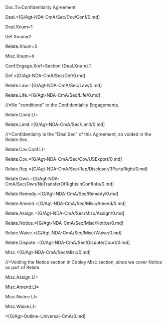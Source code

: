 Doc.Ti=Confidentiality Agreement

Deal.=[G/Agt-NDA-CmA/Sec/Cov/Conf/0.md]

Deal.Xnum=1

Def.Xnum=2

Relate.Xnum=3

Misc.Xnum=4

Conf.Engage.Xref=Section {Deal.Xnum}.1

Def.=[G/Agt-NDA-CmA/Sec/Def/0.md]

Relate.Law.=[G/Agt-NDA-CmA/Sec/Law/0.md]

Relate.Life.=[G/Agt-NDA-CmA/Sec/Life/0.md]

//=No "conditions" to the Confidentiality Engagements.

Relate.Cond.LI=</li>

Relate.Limit.=[G/Agt-NDA-CmA/Sec/Limit/0.md]

//=Confidentiality is the "Deal.Sec" of this Agreement, so voided in the Relate.Sec.

Relate.Cov.Conf.LI=</i>

Relate.Cov.=[G/Agt-NDA-CmA/Sec/Cov/USExport/0.md]

Relate.Rep.=[G/Agt-NDA-CmA/Sec/Rep/Discloser/3PartyRight/0.md]

Relate.Own.=[G/Agt-NDA-CmA/Sec/Own/NoTransferOfRightsInConfInfo/0.md]

Relate.Remedy.=[G/Agt-NDA-CmA/Sec/Remedy/0.md]

Relate.Amend.=[G/Agt-NDA-CmA/Sec/Misc/Amend/0.md]

Relate.Assign.=[G/Agt-NDA-CmA/Sec/Misc/Assign/0.md]

Relate.Notice.=[G/Agt-NDA-CmA/Sec/Misc/Notice/0.md]

Relate.Waive.=[G/Agt-NDA-CmA/Sec/Misc/Waive/0.md]

Relate.Dispute.=[G/Agt-NDA-CmA/Sec/Dispute/Court/0.md]

Misc.=[G/Agt-NDA-CmA/Sec/Misc/0.md]

//=Voiding the Notice section in Cooley Misc section, since we cover Notice as part of Relate.

Misc.Assign.LI=</i>

Misc.Amend.LI=</i>

Misc.Notice.LI=</i>

Misc.Waive.LI=</i>

=[G/Agt-Outline-Universal-CmA/0.md]



